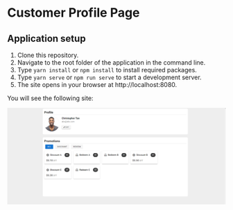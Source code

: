 # Customer Profile Page

## Application setup

1. Clone this repository.
2. Navigate to the root folder of the application in the command line.
3. Type `yarn install` or `npm install` to install required packages.
4. Type `yarn serve` or `npm run serve` to start a development server.
5. The site opens in your browser at http://localhost:8080.

You will see the following site:

![site-pic](/src/assets/profile-site.png)
